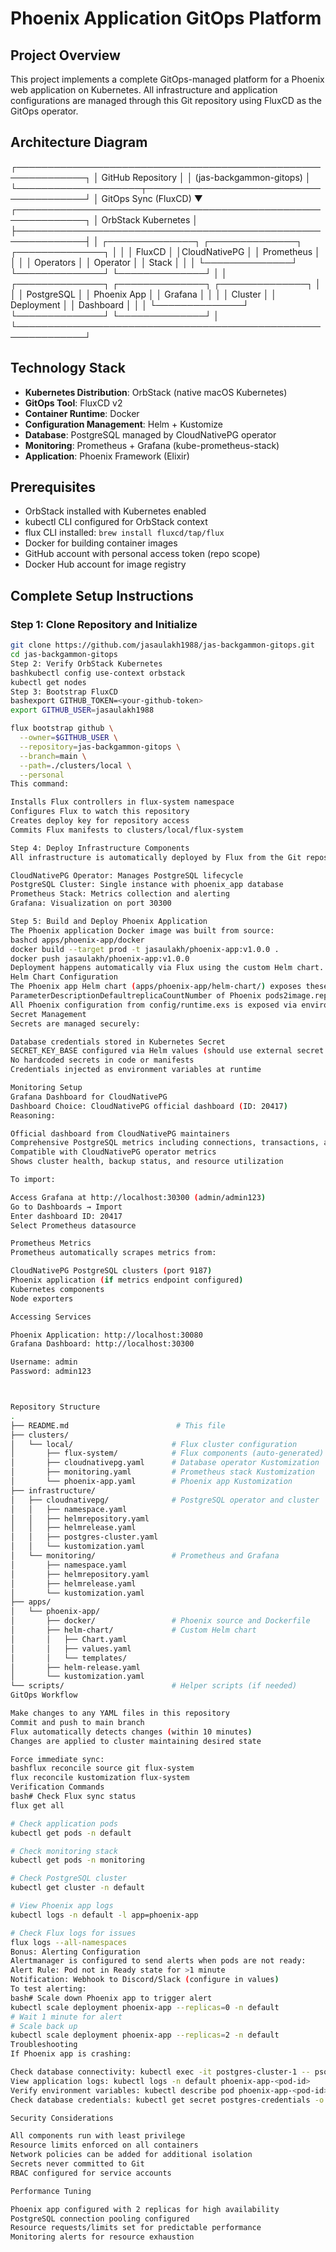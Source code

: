 # Phoenix Application GitOps Platform

## Project Overview

This project implements a complete GitOps-managed platform for a Phoenix web application on Kubernetes. All infrastructure and application configurations are managed through this Git repository using FluxCD as the GitOps operator.

## Architecture Diagram
┌─────────────────────────────────────────────────────────────┐
│                    GitHub Repository                         │
│              (jas-backgammon-gitops)                        │
└────────────────────┬────────────────────────────────────────┘
│ GitOps Sync (FluxCD)
▼
┌─────────────────────────────────────────────────────────────┐
│                    OrbStack Kubernetes                       │
├─────────────────────────────────────────────────────────────┤
│   ┌──────────────┐  ┌──────────────┐  ┌──────────────┐    │
│   │  FluxCD      │  │CloudNativePG │  │  Prometheus  │    │
│   │  Operators   │  │   Operator   │  │    Stack     │    │
│   └──────────────┘  └──────────────┘  └──────────────┘    │
│   ┌──────────────┐  ┌──────────────┐  ┌──────────────┐    │
│   │  PostgreSQL  │  │  Phoenix App │  │   Grafana    │    │
│   │   Cluster    │  │  Deployment  │  │  Dashboard   │    │
│   └──────────────┘  └──────────────┘  └──────────────┘    │
└─────────────────────────────────────────────────────────────┘

## Technology Stack

- **Kubernetes Distribution**: OrbStack (native macOS Kubernetes)
- **GitOps Tool**: FluxCD v2
- **Container Runtime**: Docker
- **Configuration Management**: Helm + Kustomize
- **Database**: PostgreSQL managed by CloudNativePG operator
- **Monitoring**: Prometheus + Grafana (kube-prometheus-stack)
- **Application**: Phoenix Framework (Elixir)

## Prerequisites

- OrbStack installed with Kubernetes enabled
- kubectl CLI configured for OrbStack context
- flux CLI installed: `brew install fluxcd/tap/flux`
- Docker for building container images
- GitHub account with personal access token (repo scope)
- Docker Hub account for image registry

## Complete Setup Instructions

### Step 1: Clone Repository and Initialize
```bash
git clone https://github.com/jasaulakh1988/jas-backgammon-gitops.git
cd jas-backgammon-gitops
Step 2: Verify OrbStack Kubernetes
bashkubectl config use-context orbstack
kubectl get nodes
Step 3: Bootstrap FluxCD
bashexport GITHUB_TOKEN=<your-github-token>
export GITHUB_USER=jasaulakh1988

flux bootstrap github \
  --owner=$GITHUB_USER \
  --repository=jas-backgammon-gitops \
  --branch=main \
  --path=./clusters/local \
  --personal
This command:

Installs Flux controllers in flux-system namespace
Configures Flux to watch this repository
Creates deploy key for repository access
Commits Flux manifests to clusters/local/flux-system

Step 4: Deploy Infrastructure Components
All infrastructure is automatically deployed by Flux from the Git repository:

CloudNativePG Operator: Manages PostgreSQL lifecycle
PostgreSQL Cluster: Single instance with phoenix_app database
Prometheus Stack: Metrics collection and alerting
Grafana: Visualization on port 30300

Step 5: Build and Deploy Phoenix Application
The Phoenix application Docker image was built from source:
bashcd apps/phoenix-app/docker
docker build --target prod -t jasaulakh/phoenix-app:v1.0.0 .
docker push jasaulakh/phoenix-app:v1.0.0
Deployment happens automatically via Flux using the custom Helm chart.
Helm Chart Configuration
The Phoenix app Helm chart (apps/phoenix-app/helm-chart/) exposes these configurable values:
ParameterDescriptionDefaultreplicaCountNumber of Phoenix pods2image.repositoryDocker image repositoryjasaulakh/phoenix-appimage.tagDocker image tagv1.0.0service.typeKubernetes service typeNodePortservice.nodePortExternal port for access30080env.MIX_ENVElixir environmentprodenv.PHX_HOSTPhoenix host configurationlocalhostdatabase.hostPostgreSQL hostpostgres-cluster.default.svc.cluster.localdatabase.nameDatabase namephoenix_appresources.limits.memoryMemory limit512Miresources.limits.cpuCPU limit500m
All Phoenix configuration from config/runtime.exs is exposed via environment variables in the deployment.
Secret Management
Secrets are managed securely:

Database credentials stored in Kubernetes Secret
SECRET_KEY_BASE configured via Helm values (should use external secret manager in production)
No hardcoded secrets in code or manifests
Credentials injected as environment variables at runtime

Monitoring Setup
Grafana Dashboard for CloudNativePG
Dashboard Choice: CloudNativePG official dashboard (ID: 20417)
Reasoning:

Official dashboard from CloudNativePG maintainers
Comprehensive PostgreSQL metrics including connections, transactions, and replication
Compatible with CloudNativePG operator metrics
Shows cluster health, backup status, and resource utilization

To import:

Access Grafana at http://localhost:30300 (admin/admin123)
Go to Dashboards → Import
Enter dashboard ID: 20417
Select Prometheus datasource

Prometheus Metrics
Prometheus automatically scrapes metrics from:

CloudNativePG PostgreSQL clusters (port 9187)
Phoenix application (if metrics endpoint configured)
Kubernetes components
Node exporters

Accessing Services

Phoenix Application: http://localhost:30080
Grafana Dashboard: http://localhost:30300

Username: admin
Password: admin123



Repository Structure
.
├── README.md                        # This file
├── clusters/
│   └── local/                      # Flux cluster configuration
│       ├── flux-system/            # Flux components (auto-generated)
│       ├── cloudnativepg.yaml      # Database operator Kustomization
│       ├── monitoring.yaml         # Prometheus stack Kustomization
│       └── phoenix-app.yaml        # Phoenix app Kustomization
├── infrastructure/
│   ├── cloudnativepg/              # PostgreSQL operator and cluster
│   │   ├── namespace.yaml
│   │   ├── helmrepository.yaml
│   │   ├── helmrelease.yaml
│   │   ├── postgres-cluster.yaml
│   │   └── kustomization.yaml
│   └── monitoring/                 # Prometheus and Grafana
│       ├── namespace.yaml
│       ├── helmrepository.yaml
│       ├── helmrelease.yaml
│       └── kustomization.yaml
├── apps/
│   └── phoenix-app/
│       ├── docker/                 # Phoenix source and Dockerfile
│       ├── helm-chart/             # Custom Helm chart
│       │   ├── Chart.yaml
│       │   ├── values.yaml
│       │   └── templates/
│       ├── helm-release.yaml
│       └── kustomization.yaml
└── scripts/                        # Helper scripts (if needed)
GitOps Workflow

Make changes to any YAML files in this repository
Commit and push to main branch
Flux automatically detects changes (within 10 minutes)
Changes are applied to cluster maintaining desired state

Force immediate sync:
bashflux reconcile source git flux-system
flux reconcile kustomization flux-system
Verification Commands
bash# Check Flux sync status
flux get all

# Check application pods
kubectl get pods -n default

# Check monitoring stack
kubectl get pods -n monitoring

# Check PostgreSQL cluster
kubectl get cluster -n default

# View Phoenix app logs
kubectl logs -n default -l app=phoenix-app

# Check Flux logs for issues
flux logs --all-namespaces
Bonus: Alerting Configuration
Alertmanager is configured to send alerts when pods are not ready:
Alert Rule: Pod not in Ready state for >1 minute
Notification: Webhook to Discord/Slack (configure in values)
To test alerting:
bash# Scale down Phoenix app to trigger alert
kubectl scale deployment phoenix-app --replicas=0 -n default
# Wait 1 minute for alert
# Scale back up
kubectl scale deployment phoenix-app --replicas=2 -n default
Troubleshooting
If Phoenix app is crashing:

Check database connectivity: kubectl exec -it postgres-cluster-1 -- psql -U phoenix_user -d phoenix_app
View application logs: kubectl logs -n default phoenix-app-<pod-id>
Verify environment variables: kubectl describe pod phoenix-app-<pod-id>
Check database credentials: kubectl get secret postgres-credentials -o yaml

Security Considerations

All components run with least privilege
Resource limits enforced on all containers
Network policies can be added for additional isolation
Secrets never committed to Git
RBAC configured for service accounts

Performance Tuning

Phoenix app configured with 2 replicas for high availability
PostgreSQL connection pooling configured
Resource requests/limits set for predictable performance
Monitoring alerts for resource exhaustion
